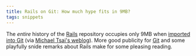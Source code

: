 ```yaml
---
title: Rails on Git: How much hype fits in 9MB?
tags: snippets
---
```


The _entire_ history of the [Rails](http://www.wincent.com/knowledge-base/Rails) repository occupies only 9MB when [imported into Git](http://www.sanityinc.com/articles/rails-on-git) (via [Michael Tsai's weblog](http://mjtsai.com/blog)). More good publicity for [Git](http://www.wincent.com/knowledge-base/Git) and some playfully snide remarks about Rails make for some pleasing reading.
